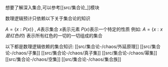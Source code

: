 
想要了解深入集合,可以参考[[src/集合论_]]模块

数理逻辑预计只依赖以下关于集合论的知识

$A=\{x:P(x)\}$ , 
	$A$表示集合
	$x$表示元素
	$P(x)$表示一个特定的性质
例如: $A=\{x:x是红色的\}$ 表示所有红色的一切的一切组成的集合

以下都是数理逻辑依赖的集合知识:
[[src/集合论-/chaos/外延原理]]
[[src/集合论-/chaos/子集]]
[[src/集合论-/chaos/真子集]]
[[src/集合论-/chaos/幂集]]
[[src/集合论-/chaos/空集]]
[[src/集合论-/chaos/集合族]]

